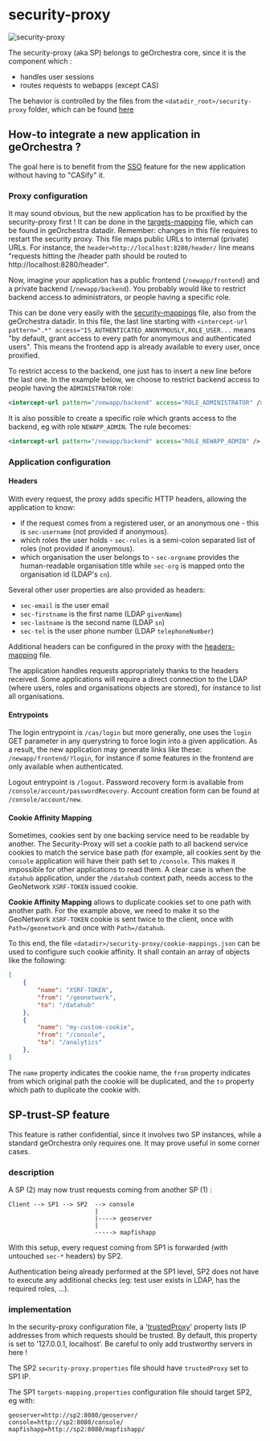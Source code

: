 # security-proxy

![security-proxy](https://github.com/georchestra/georchestra/workflows/security-proxy/badge.svg)

The security-proxy (aka SP) belongs to geOrchestra core, since it is the component which :

 * handles user sessions
 * routes requests to webapps (except CAS)

The behavior is controlled by the files from the `<datadir_root>/security-proxy` folder, which can be found [here](https://github.com/georchestra/datadir/tree/master/security-proxy)

## How-to integrate a new application in geOrchestra ?

The goal here is to benefit from the [SSO](https://en.wikipedia.org/wiki/Single_sign-on) feature for the new application without having to "CASify" it.

### Proxy configuration

It may sound obvious, but the new application has to be proxified by the security-proxy first !
It can be done in the [targets-mapping](https://github.com/georchestra/datadir/blob/master/security-proxy/targets-mapping.properties) file, which can be found in geOrchestra datadir. Remember: changes in this file requires to restart the security proxy.
This file maps public URLs to internal (private) URLs.
For instance, the `header=http://localhost:8280/header/` line means "requests hitting the /header path should be routed to http://localhost:8280/header".

Now, imagine your application has a public frontend (`/newapp/frontend`) and a private backend (`/newapp/backend`).
You probably would like to restrict backend access to administrators, or people having a specific role.

This can be done very easily with the [security-mappings](https://github.com/georchestra/datadir/blob/master/security-proxy/security-mappings.xml) file, also from the geOrchestra datadir.
In this file, the last line starting with `<intercept-url pattern=".*" access="IS_AUTHENTICATED_ANONYMOUSLY,ROLE_USER...` means "by default, grant access to every path for anonymous and authenticated users". This means the frontend app is already available to every user, once proxified.

To restrict access to the backend, one just has to insert a new line before the last one.
In the example below, we choose to restrict backend access to people having the `ADMINISTRATOR` role:

```xml
<intercept-url pattern="/newapp/backend" access="ROLE_ADMINISTRATOR" />
```

It is also possible to create a specific role which grants access to the backend, eg with role `NEWAPP_ADMIN`. The rule becomes:

```xml
<intercept-url pattern="/newapp/backend" access="ROLE_NEWAPP_ADMIN" />
```

### Application configuration

#### Headers

With every request, the proxy adds specific HTTP headers, allowing the application to know:

 * if the request comes from a registered user, or an anonymous one - this is `sec-username` (not provided if anonymous).
 * which roles the user holds - `sec-roles` is a semi-colon separated list of roles (not provided if anonymous).
 * which organisation the user belongs to - `sec-orgname` provides the human-readable organisation title while `sec-org` is mapped onto the organisation id (LDAP's `cn`).

Several other user properties are also provided as headers:

 * `sec-email` is the user email
 * `sec-firstname` is the first name (LDAP `givenName`)
 * `sec-lastname` is the second name (LDAP `sn`)
 * `sec-tel` is the user phone number (LDAP `telephoneNumber`)

Additional headers can be configured in the proxy with the [headers-mapping](https://github.com/georchestra/datadir/blob/master/security-proxy/headers-mapping.properties) file.

The application handles requests appropriately thanks to the headers received.
Some applications will require a direct connection to the LDAP (where users, roles and organisations objects are stored), for instance to list all organisations.

#### Entrypoints

The login entrypoint is `/cas/login` but more generally, one uses the `login` GET parameter in any querystring to force login into a given application.
As a result, the new application may generate links like these: `/newapp/frontend/?login`, for instance if some features in the frontend are only available when authenticated.

Logout entrypoint is `/logout`.
Password recovery form is available from `/console/account/passwordRecovery`.
Account creation form can be found at `/console/account/new`.


#### Cookie Affinity Mapping

Sometimes, cookies sent by one backing service need to be readable by another.
The Security-Proxy will set a cookie path to all backend service cookies to match the service base path (for example,
all cookies sent by the `console` application will have their path set to `/console`.
This makes it impossible for other applications to read them.
A clear case is when the `datahub` application, under the `/datahub` context path, needs access to the
GeoNetwork `XSRF-TOKEN` issued cookie.

**Cookie Affinity Mapping** allows to duplicate cookies set to one path with another path. For the example above,
we need to make it so the GeoNetwork `XSRF-TOKEN` cookie is sent twice to the client, once with `Path=/geonetwork`
and once with `Path=/datahub`.

To this end, the file `<datadir>/security-proxy/cookie-mappings.json` can be used to configure such
cookie affinity. It shall contain an array of objects like the following:

```json
[
	{
		"name": "XSRF-TOKEN",
		"from": "/geonetwork",
		"to": "/datahub"
	},
	{
		"name": "my-custom-cookie",
		"from": "/console",
		"to": "/analytics"
	},
]
```

The `name` property indicates the cookie name, the `from` property indicates from which original path the cookie
will be duplicated, and the `to` property which path to duplicate the cookie with.

## SP-trust-SP feature

This feature is rather confidential, since it involves two SP instances, while a standard geOrchestra only requires one. It may prove useful in some corner cases.

### description

A SP (2) may now trust requests coming from another SP (1) :

```
Client --> SP1 --> SP2  --> console
                        |
                        |----> geoserver
                        |
                        -----> mapfishapp
```

With this setup, every request coming from SP1 is forwarded (with untouched `sec-*` headers) by SP2.

Authentication being already performed at the SP1 level, SP2 does not have to execute any additional checks (eg: test user exists in LDAP, has the required roles, ...).


### implementation

In the security-proxy configuration file, a '[trustedProxy](https://github.com/georchestra/datadir/blob/8d189b5ce7d7472c03325c2180eb5f7ccc0f54e4/security-proxy/security-proxy.properties#L17-L18)' property lists IP addresses from which requests should be trusted.
By default, this property is set to '127.0.0.1, localhost'. Be careful to only add trustworthy servers in here !

The SP2 `security-proxy.properties` file should have `trustedProxy` set to SP1 IP.

The SP1 `targets-mapping.properties` configuration file should target SP2, eg with:

```properties
geoserver=http://sp2:8080/geoserver/
console=http://sp2:8080/console/
mapfishapp=http://sp2:8080/mapfishapp/
```
